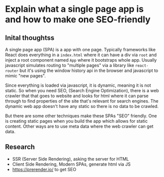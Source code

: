 # Explain what a single page app is and how to make one SEO-friendly

## Inital thoughtss
A single page app (SPA) is a app with one page. Typically frameworks like React does everything in a `index.html` where it can have a div via `root` and inject a root component named `App` where it bootstraps whole app. Usually javascript simulates routing to "multiple pages" via a library like `react-router` but it's using the window history api in the browser and javascript to mimic "new pages". 

Since everything is loaded via javascript, it is dynamic, meaning it is not static. So when you need SEO, (Search Engine Optimization), there is a web crawler that that goes to website and looks for html where it can parse through to find properties of the site that's relevant for search engines. The dynamic web app doesn't have any static so there is no data to be crawled. 

But there are some other techniques make these SPAs "SEO" friendly. One is creating static pages when you build the app which allows for static content. Other ways are to use meta data where the web crawler can get data. 

## Research
- SSR (Server Side Rendering), asking the server for HTML
- Client Side Rendering, Modern SPAs, generate html via JS
- https://prerender.io/ to get SEO